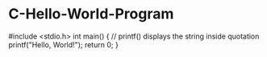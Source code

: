# C-Hello-World-Program
#include <stdio.h>
int main() {
   // printf() displays the string inside quotation
   printf("Hello, World!");
   return 0;
}
